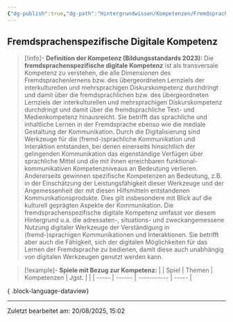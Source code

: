 ```yaml
---
{"dg-publish":true,"dg-path":"Hintergrundwissen/Kompetenzen/Fremdsprachenspezifische digitale Kompetenz.md","permalink":"/hintergrundwissen/kompetenzen/fremdsprachenspezifische-digitale-kompetenz/","tags":["competence"],"noteIcon":"1"}
---
```


## Fremdsprachenspezifische Digitale Kompetenz

>[!info]- **Definition der Kompetenz (Bildungsstandards 2023):**
> Die **fremdsprachenspezifische digitale Kompetenz** ist als transversale Kompetenz zu verstehen, die alle Dimensionen des Fremdsprachenlernens bzw. des übergeordneten Lernziels der interkulturellen und mehrsprachigen Diskurskompetenz durchdringt und damit über die fremdsprachlichen bzw. des übergeordneten Lernziels der interkulturellen und mehrsprachigen Diskurskompetenz durchdringt und damit über die fremdsprachliche Text- und Medienkompetenz hinausreicht. Sie betrifft das sprachliche und inhaltliche Lernen in der Fremdsprache ebenso wie die mediale Gestaltung der Kommunikation. Durch die Digitalisierung sind Werkzeuge für die (fremd-)sprachliche Kommunikation und Interaktion entstanden, bei denen einerseits hinsichtlich der gelingenden Kommunikation das eigenständige Verfügen über sprachliche Mittel und die mit ihnen erreichbaren funktional-kommunikativen Kompetenzniveaus an Bedeutung verlieren. Andererseits gewinnen spezifische Kompetenzen an Bedeutung, z.B. in der Einschätzung der Leistungsfähigkeit dieser Werkzeuge und der Angemessenheit der mit diesen Hilfsmitteln entstandenen Kommunikationsprodukte. Dies gilt insbesondere mit Blick auf die kulturell geprägten Aspekte der Kommunikation. Die fremdsprachenspezifische digitale Kompetenz umfasst vor diesem Hintergrund u.a. die adressaten-, situations- und zweckangemessene Nutzung digitaler Werkzeuge der Verständigung in (fremd-)sprachigen Kommunikationen und Interaktionen. Sie betrifft aber auch die Fähigkeit, sich der digitalen Möglichkeiten für das Lernen der Fremdsprache zu bedienen, damit diese auch unabhängig von digitalen Werkzeugen genutzt werden kann. 

>[!example]- **Spiele mit Bezug zur Kompetenz:**
> |  | Spiel | Themen | Kompetenzen | Jgst. |
> |  | ----- | ------ | ----------- | ----- |
> 
{ .block-language-dataview}

---
Zuletzt bearbeitet am: 20/08/2025, 15:02